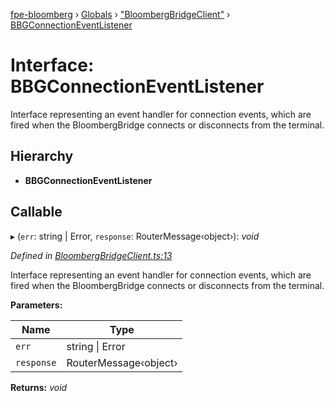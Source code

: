 [fpe-bloomberg](../README.md) › [Globals](../globals.md) › ["BloombergBridgeClient"](../modules/_bloombergbridgeclient_.md) › [BBGConnectionEventListener](_bloombergbridgeclient_.bbgconnectioneventlistener.md)

# Interface: BBGConnectionEventListener

Interface representing an event handler for connection events, which are fired
when the BloombergBridge connects or disconnects from the terminal.

## Hierarchy

* **BBGConnectionEventListener**

## Callable

▸ (`err`: string | Error, `response`: RouterMessage‹object›): *void*

*Defined in [BloombergBridgeClient.ts:13](https://github.com/ChartIQ/fpe-bloomberg/blob/f7ccdd8/src/clients/BloombergBridgeClient/BloombergBridgeClient.ts#L13)*

Interface representing an event handler for connection events, which are fired
when the BloombergBridge connects or disconnects from the terminal.

**Parameters:**

Name | Type |
------ | ------ |
`err` | string &#124; Error |
`response` | RouterMessage‹object› |

**Returns:** *void*
